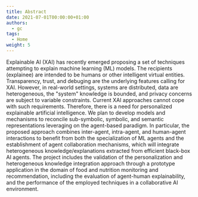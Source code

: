 ```yaml
---
title: Abstract
date: 2021-07-01T00:00:00+01:00
authors:
  - gc
tags:
  - Home
weight: 5
---
```


Explainable AI (XAI) has recently emerged proposing a set of techniques attempting to explain machine learning (ML) models. 
The recipients (explainee) are intended to be humans or other intelligent virtual entities. Transparency, trust, and debuging are the underlying features calling for XAI. 
However, in real-world settings, systems are distributed, data are heterogeneous, the "system" knowledge is bounded, and privacy concerns are subject to variable constraints. 
Current XAI approaches cannot cope with such requirements. 
Therefore, there is a need for personalized explainable artificial intelligence. We plan to develop models and mechanisms to reconcile sub-symbolic, symbolic, and semantic representations leveraging on the agent-based paradigm. 
In particular, the proposed approach combines inter-agent, intra-agent, and human-agent interactions to benefit from both the specialization of ML agents and the establishment of agent collaboration mechanisms, which will integrate heterogeneous knowledge/explanations extracted from efficient black-box AI agents. 
The project includes the validation of the personalization and heterogeneous knowledge integration approach through a prototype application in the domain of food and nutrition monitoring and recommendation, including the evaluation of agent-human explainability, and the performance of the employed techniques in a collaborative AI environment.


